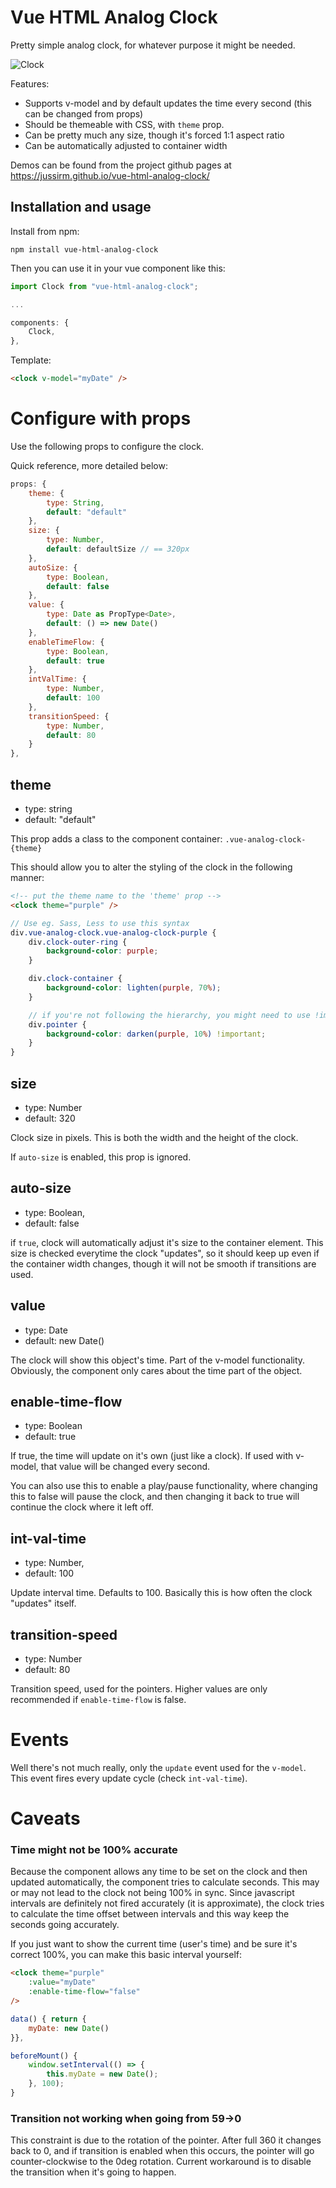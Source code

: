 # Vue HTML Analog Clock

Pretty simple analog clock, for whatever purpose it might be needed.

![Clock](https://jussirm.github.io/vue-html-analog-clock/github_pages/kello.png)

Features:
- Supports v-model and by default updates the time every second (this can be changed from props)
- Should be themeable with CSS, with `theme` prop.
- Can be pretty much any size, though it's forced 1:1 aspect ratio
- Can be automatically adjusted to container width

Demos can be found from the project github pages at https://jussirm.github.io/vue-html-analog-clock/

## Installation and usage
Install from npm:
```
npm install vue-html-analog-clock
```

Then you can use it in your vue component like this:
```javascript
import Clock from "vue-html-analog-clock";

...

components: {
	Clock,
},
```
Template:
```html
<clock v-model="myDate" />
```

# Configure with props
Use the following props to configure the clock.

Quick reference, more detailed below:
```javascript
props: {
	theme: {
		type: String,
		default: "default"
	},
	size: {
		type: Number,
		default: defaultSize // == 320px
	},
	autoSize: {
		type: Boolean,
		default: false
	},
	value: {
		type: Date as PropType<Date>,
		default: () => new Date()
	},
	enableTimeFlow: {
		type: Boolean,
		default: true
	},
	intValTime: {
		type: Number,
		default: 100
	},
	transitionSpeed: {
		type: Number,
		default: 80
	}
},
```

## theme
- type: string
- default: "default"

This prop adds a class to the component container: `.vue-analog-clock-{theme}`

This should allow you to alter the styling of the clock in the following manner:
```html
<!-- put the theme name to the 'theme' prop -->
<clock theme="purple" />
```
```scss
// Use eg. Sass, Less to use this syntax
div.vue-analog-clock.vue-analog-clock-purple {
	div.clock-outer-ring {
		background-color: purple;
	}

	div.clock-container {
		background-color: lighten(purple, 70%);
	}

	// if you're not following the hierarchy, you might need to use !important
	div.pointer {
		background-color: darken(purple, 10%) !important;
	}
}
```

## size
- type: Number
- default: 320

Clock size in pixels. This is both the width and the height of the clock.

If `auto-size` is enabled, this prop is ignored.

## auto-size
- type: Boolean,
- default: false

if `true`, clock will automatically adjust it's size to the container element. This size is checked everytime the clock "updates", so it should keep up even if the container width changes, though it will not be smooth if transitions are used.

## value 
- type: Date
- default: new Date()

The clock will show this object's time. Part of the v-model functionality. Obviously, the component only cares about the time part of the object.

## enable-time-flow
- type: Boolean
- default: true

If true, the time will update on it's own (just like a clock). If used with v-model, that value will be changed every second.

You can also use this to enable a play/pause functionality, where changing this to false will pause the clock, and then changing it back to true will continue the clock where it left off.

## int-val-time 
- type: Number,
- default: 100

Update interval time. Defaults to 100. Basically this is how often the clock "updates" itself.

## transition-speed
- type: Number
- default: 80

Transition speed, used for the pointers. Higher values are only recommended if `enable-time-flow` is false.

# Events
Well there's not much really, only the `update` event used for the `v-model`. This event fires every update cycle (check `int-val-time`).

# Caveats
### Time might not be 100% accurate
Because the component allows any time to be set on the clock and then updated automatically, the component tries to calculate seconds. This may or may not lead to the clock not being 100% in sync. Since javascript intervals are definitely not fired accurately (it is approximate), the clock tries to calculate the time offset between intervals and this way keep the seconds going accurately.

If you just want to show the current time (user's time) and be sure it's correct 100%, you can make this basic interval yourself:
```html
<clock theme="purple" 
	:value="myDate" 
	:enable-time-flow="false" 
/>
```
```javascript
data() { return {
	myDate: new Date()
}},

beforeMount() {
	window.setInterval(() => {
		this.myDate = new Date();
	}, 100);
}
```

### Transition not working when going from 59->0
This constraint is due to the rotation of the pointer. After full 360 it changes back to 0, and if transition is enabled when this occurs, the pointer will go counter-clockwise to the 0deg rotation. Current workaround is to disable the transition when it's going to happen.
